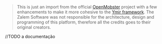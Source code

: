 > This is just an import from the official [OpenMobster](http://code.google.com/p/openmobster) project with a few enhancements to make it more cohesive to the [Ymir framework](../Ymir). The Zalem Software was not responsible for the architecture, design and programming of this platform, therefore all the credits goes to their original creators.



//TODO a documentação
